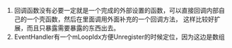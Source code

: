 1. 回调函数没有必要一定就是一个完成的外部设置的函数，可以直接回调内部自己的一个壳函数，然后在里面调用外面补充的一个回调方法，
这样比较好扩展，而且只暴露需要暴露的东西出去。
2. EventHandler有一个mLoopIdx方便Unregister的时候定位，因为这边是数组
